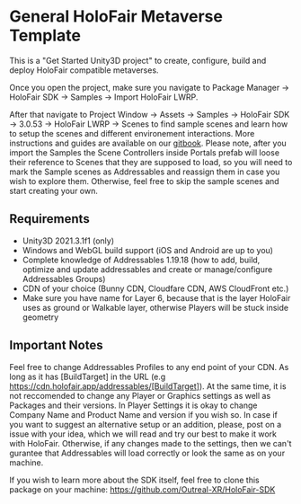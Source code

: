 # General HoloFair Metaverse Template
This is a "Get Started Unity3D project" to create, configure, build and deploy HoloFair compatible metaverses.

Once you open the project, make sure you navigate to Package Manager -> HoloFair SDK -> Samples -> Import HoloFair LWRP.

After that navigate to Project Window -> Assets -> Samples -> HoloFair SDK -> 3.0.53 -> HoloFair LWRP -> Scenes to find sample scenes and learn how to setup the scenes and different environement interactions. More instructions and guides are available on our [gitbook](https://docs.holofair.app). Please note, after you import the Samples the Scene Controllers inside Portals prefab will loose their reference to Scenes that they are supposed to load, so you will need to mark the Sample scenes as Addressables and reassign them in case you wish to explore them. Otherwise, feel free to skip the sample scenes and start creating your own.

## Requirements
- Unity3D 2021.3.1f1 (only)
- Windows and WebGL build support (iOS and Android are up to you)
- Complete knowledge of Addressables 1.19.18 (how to add, build, optimize and update addressables and create or manage/configure Addressables Groups)
- CDN of your choice (Bunny CDN, Cloudfare CDN, AWS CloudFront etc.)
- Make sure you have name for Layer 6, because that is the layer HoloFair uses as ground or Walkable layer, otherwise Players will be stuck inside geometry

## Important Notes
Feel free to change Addressables Profiles to any end point of your CDN. As long as it has [BuildTarget] in the URL (e.g https://cdn.holofair.app/addressables/[BuildTarget]).
At the same time, it is not reccomended to change any Player or Graphics settings as well as Packages and their versions. In Player Settings it is okay to change Company Name and Product Name and version if you wish so. In case if you want to suggest an alternative setup or an addition, please, post on a issue with your idea, which we will read and try our best to make it work with HoloFair. Otherwise, if any changes made to the settings, then we can't gurantee that Addressables will load correctly or look the same as on your machine.

If you wish to learn more about the SDK itself, feel free to clone this package on your machine: https://github.com/Outreal-XR/HoloFair-SDK
